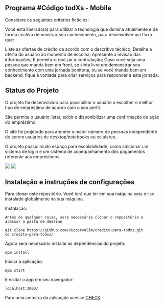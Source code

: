 ## Programa #Código <para> todXs - Mobile

Considere os seguintes critérios fictícios:


Você está liberado(a) para utilizar a tecnologia que domina atualmente e de forma criativa demonstrar seu conhecimento, para desenvolver um fluxo que:

Liste as ofertas de crédito de acordo com o descritivo técnico;
Detalhe a oferta do usuário ao momento de escolha;
Apresente a revisão das informações;
E permita-o realizar a contratação;
Caso você seja uma pessoa que manda bem em front, se sinta livre em demonstrar seu conhecimento com uma jornada bonitona, ou se você manda bem em backend, fique à vontade para criar serviços para responder à esta jornada.

## Status do Projeto

O projeto foi desenvolvido para possibilitar o usuário a escolher o melhor tipo de empréstimo de acordo com o seu perfil.

Site permite o usuário listar, exibir e disponibilizar uma confirmação de ação do empréstimo.

O site foi projetado para atender o maior número de pessoas independente de serem usuários de desktop/notebooks ou celulares.

O projeto possui muito espaço para escalabilidade, como adicionar um sistema de login e um sistema de acompanhamento dos pagamentos referente aos empréstimos.
  
<img src="https://imgur.com/a/ESfiUSG">

<img src="https://imgur.com/a/X2ZkwY7">


## Instalação e instruções de configurações

Para clonar este repositório. Você terá que ter em sua máquina `node` e `npm` instalado globalmente na sua máquina.

Instalação:

`Antes de qualquer coisa, será necessário clonar o repositório e acessar a pasta de destino `

`git clone https://github.com/victorvalim/credito-para-todxs.git`  
`cd credito-para-todxs/`
 
Agora será necessário instalar as dependencias do projeto:

`npm install`  

Iniciar a aplicação:

`npm start`

E visitar o app em seu navegador:

`localhost:3000/` 

Para uma amostra da aplicação acesse [CHECK](https://victorvalim.github.io/credito-para-todxs/)
